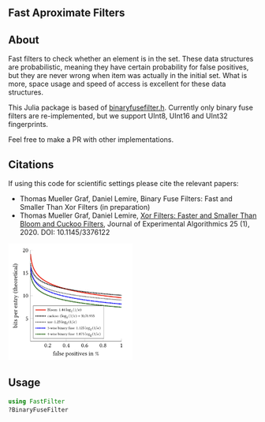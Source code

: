 ## Fast Aproximate Filters  

## About

Fast filters to check whether an element is in the set. These data structures are
probabilistic, meaning they have certain probability for false positives, but 
they are never wrong when item was actually in the initial set. What is more,
space usage and speed of access is excellent for these data structures. 

This Julia package is based of [binaryfusefilter.h](https://github.com/FastFilter/xor_singleheader/blob/master/include/binaryfusefilter.h).
Currently only binary fuse filters are re-implemented, but we support UInt8, UInt16 and UInt32 fingerprints.

Feel free to make a PR with other implementations.

## Citations

If using this code for scientific settings please cite the relevant papers:

* Thomas Mueller Graf,  Daniel Lemire, Binary Fuse Filters: Fast and Smaller Than Xor Filters (in preparation)
* Thomas Mueller Graf,  Daniel Lemire, [Xor Filters: Faster and Smaller Than Bloom and Cuckoo Filters](https://arxiv.org/abs/1912.08258), Journal of Experimental Algorithmics 25 (1), 2020. DOI: 10.1145/3376122

<img src="comparison.png" width="50%"/>

## Usage

```julia
using FastFilter
?BinaryFuseFilter
```
